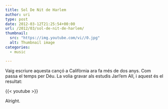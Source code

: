 ```yaml
---
title: Sol De Nit de Harlem
author: uri
type: post
date: 2012-03-12T21:25:54+00:00
url: /2012/03/sol-de-nit-de-harlem/
thumbnail:
  src: "https://img.youtube.com/vi//0.jpg"
  alt: Thumbnail image
categories:
  - music

---
```

Vaig escriure aquesta cançó a Califòrnia ara fa més de dos anys. Com passa el temps per Déu. La volia gravar als estudis Jarl&#8217;em All, i aquest és el resultat:

{{< youtube  >}}</iframe>

Alright.